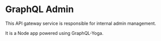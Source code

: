 # GraphQL Admin

This API gateway service is responsible for internal admin management.

It is a Node app powered using GraphQL-Yoga.